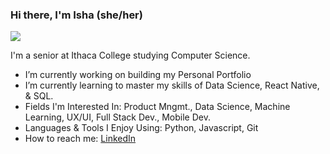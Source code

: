 ### Hi there, I'm Isha (she/her)

![](https://komarev.com/ghpvc/?username=ishasharmax&color=red)

I'm a senior at Ithaca College studying Computer Science. 
- I’m currently working on building my Personal Portfolio
- I’m currently learning to master my skills of Data Science, React Native, & SQL.
- Fields I'm Interested In: Product Mngmt., Data Science, Machine Learning, UX/UI, Full Stack Dev., Mobile Dev.
- Languages & Tools I Enjoy Using: Python, Javascript, Git
- How to reach me: [LinkedIn](https://www.linkedin.com/in/ishasharmax/)

